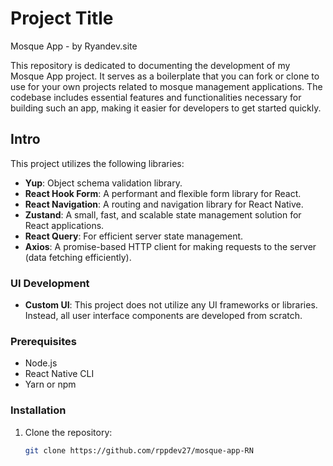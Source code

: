 # Project Title

Mosque App - by Ryandev.site

This repository is dedicated to documenting the development of my Mosque App project. It serves as a boilerplate that you can fork or clone to use for your own projects related to mosque management applications. The codebase includes essential features and functionalities necessary for building such an app, making it easier for developers to get started quickly.

## Intro

This project utilizes the following libraries:
- **Yup**: Object schema validation library.
- **React Hook Form**: A performant and flexible form library for React.
- **React Navigation**: A routing and navigation library for React Native.
- **Zustand**: A small, fast, and scalable state management solution for React applications.
- **React Query**: For efficient server state management.
- **Axios**: A promise-based HTTP client for making requests to the server (data fetching efficiently).

### UI Development

- **Custom UI**: 
This project does not utilize any UI frameworks or libraries. Instead, all user interface components are developed from scratch.

### Prerequisites

- Node.js
- React Native CLI
- Yarn or npm

### Installation

1. Clone the repository:
   ```bash
   git clone https://github.com/rppdev27/mosque-app-RN